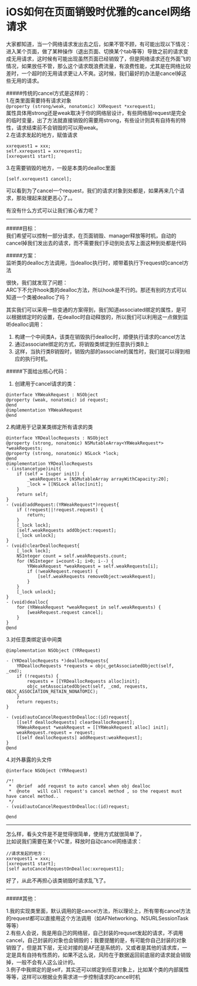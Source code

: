 # iOS如何在页面销毁时优雅的cancel网络请求  

大家都知道，当一个网络请求发出去之后，如果不管不顾，有可能出现以下情况：  
进入某个页面，做了某种操作（退出页面、切换某个tab等等）导致之前的请求变成无用请求，这时候有可能出现虽然页面已经销毁了，但是网络请求还在外面飞的情况，如果放任不管，那么这个请求既浪费流量，有浪费性能，尤其是在网络比较差时，一个超时的无用请求更让人不爽。这时候，我们最好的办法是cancel掉这些无用的请求。

#####传统的cancel方式是这样的：  
1.在类里面需要持有请求对象  
`@property (strong/weak, nonatomic) XXRequest *xxrequest1;`  
属性具体用strong还是weak取决于你的网络层设计，有些网络层request是完全的临时变量，出了方法就直接销毁的需要用strong，有些设计则具有自持有的特性，请求结束前不会销毁的可以用weak。    
2.在请求发起的地方，赋值请求  

```
xxrequest1 = xxx;
self.xxrequest1 = xxrequest1;
[xxrequest1 start];
```

3.在需要销毁的地方，一般是本类的dealloc里面  

`[self.xxrequest1 cancel];`

可以看到为了cancel一个request，我们的请求对象到处都是，如果再来几个请求，那处理起来就更恶心了。。  

有没有什么方式可以让我们省心省力呢？  

---

#####目标：  
我们希望可以控制一部分请求，在页面销毁、manager释放等时机，自动的cancel掉我们发出去的请求，而不需要我们手动到处去写上面这种到处都是代码  

#####方案：  
监听类的dealloc方法调用，当dealloc执行时，顺带着执行下request的cancel方法  

很快，我们就发现了问题：  
ARC下不允许hook类的dealloc方法，所以hook是不行的。那还有别的方式可以知道一个类被dealloc了吗？  

其实我们可以采用一些变通的方案得到，我们知道associated绑定的属性，是可以根据绑定时的设置，在dealloc时自动释放的，所以我们可以利用这一点做到监听dealloc调用：  

1. 构建一个中间类A，该类在销毁执行dealloc时，顺便执行请求的cancel方法  
2. 通过associate绑定的方式，将销毁类绑定到任意执行类B上  
3. 这样，当执行类B销毁时，销毁内部的associate的属性时，我们就可以得到相应的执行时机。  


#####下面给出核心代码：  
1. 创建用于cancel请求的类：

```
@interface YRWeakRequest : NSObject
@property (weak, nonatomic) id request;
@end
@implementation YRWeakRequest
@end
```

2.构建用于记录某类绑定所有请求的类

```
@interface YRDeallocRequests : NSObject
@property (strong, nonatomic) NSMutableArray<YRWeakRequest*> *weakRequests;
@property (strong, nonatomic) NSLock *lock;
@end
@implementation YRDeallocRequests
- (instancetype)init{
    if (self = [super init]) {
        _weakRequests = [NSMutableArray arrayWithCapacity:20];
        _lock = [[NSLock alloc]init];
    }
    return self;
}
- (void)addRequest:(YRWeakRequest*)request{
    if (!request||!request.request) {
        return;
    }
    [_lock lock];
    [self.weakRequests addObject:request];
    [_lock unlock];
}
- (void)clearDeallocRequest{
    [_lock lock];
    NSInteger count = self.weakRequests.count;
    for (NSInteger i=count-1; i>0; i--) {
        YRWeakRequest *weakRequest = self.weakRequests[i];
        if (!weakRequest.request) {
            [self.weakRequests removeObject:weakRequest];
        }
    }
    [_lock unlock];
}
- (void)dealloc{
    for (YRWeakRequest *weakRequest in self.weakRequests) {
        [weakRequest.request cancel];
    }
}
@end
```

3.对任意类绑定该中间类

```
@implementation NSObject (YRRequest)

- (YRDeallocRequests *)deallocRequests{
    YRDeallocRequests *requests = objc_getAssociatedObject(self, _cmd);
    if (!requests) {
        requests = [[YRDeallocRequests alloc]init];
        objc_setAssociatedObject(self, _cmd, requests, OBJC_ASSOCIATION_RETAIN_NONATOMIC);
    }
    return requests;
}

- (void)autoCancelRequestOnDealloc:(id)request{
    [[self deallocRequests] clearDeallocRequest];
    YRWeakRequest *weakRequest = [[YRWeakRequest alloc] init];
    weakRequest.request = request;
    [[self deallocRequests] addRequest:weakRequest];
}
@end
```

4.对外暴露的头文件

```
@interface NSObject (YRRequest)

/*!
 *	@brief  add request to auto cancel when obj dealloc
 *  @note   will call request's cancel method , so the request must have cancel method..
 */
- (void)autoCancelRequestOnDealloc:(id)request;

@end
```


---

怎么样，看头文件是不是觉得很简单，使用方式就很简单了，  
比如说我们需要在某个VC里，释放时自动cancel网络请求：  

```
//请求发起的地方：
xxrequest1 = xxx;
[xxrequest1 start];
[self autoCancelRequestOnDealloc:xxrequest1];
```

好了，从此不再担心该类销毁时请求乱飞了。  

---

#####其他：  

1.我的实现类里面，默认调用的是cancel方法，所以理论上，所有带有cancel方法的request都可以直接用这个方法调用（如AFNetworking、NSURLSessionTask等等）  
2.有些人会说，我是用自己的网络层，自己封装的requset发起的请求，不调用cancel，自己封装的对象也会销毁的；我要提醒的是，有可能你自己封装的对象销毁了，但是其下层，无论对接的是AF还是系统的，又或者是其他的请求库，一定是具有自持有性质的，如果不这么说，风险在于数据返回前底层的请求就会销毁掉，一般不会有人这么设计的。  
3.例子中我绑定的是self，其实还可以绑定到任意对象上，比如某个类的内部属性等等，这样可以根据业务需求进一步控制请求的cancel时机  


